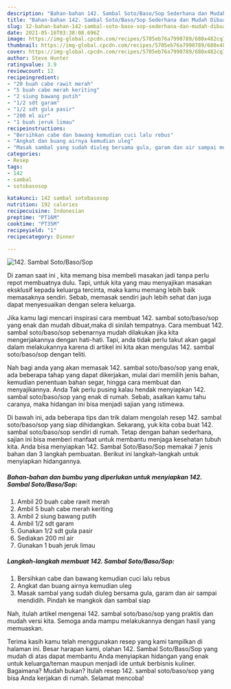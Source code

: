 ```yaml
---
description: "Bahan-bahan 142. Sambal Soto/Baso/Sop Sederhana dan Mudah Dibuat"
title: "Bahan-bahan 142. Sambal Soto/Baso/Sop Sederhana dan Mudah Dibuat"
slug: 12-bahan-bahan-142-sambal-soto-baso-sop-sederhana-dan-mudah-dibuat
date: 2021-05-16T03:38:08.696Z
image: https://img-global.cpcdn.com/recipes/5705eb76a7990789/680x482cq70/142-sambal-sotobasosop-foto-resep-utama.jpg
thumbnail: https://img-global.cpcdn.com/recipes/5705eb76a7990789/680x482cq70/142-sambal-sotobasosop-foto-resep-utama.jpg
cover: https://img-global.cpcdn.com/recipes/5705eb76a7990789/680x482cq70/142-sambal-sotobasosop-foto-resep-utama.jpg
author: Steve Hunter
ratingvalue: 3.9
reviewcount: 12
recipeingredient:
- "20 buah cabe rawit merah"
- "5 buah cabe merah keriting"
- "2 siung bawang putih"
- "1/2 sdt garam"
- "1/2 sdt gula pasir"
- "200 ml air"
- "1 buah jeruk limau"
recipeinstructions:
- "Bersihkan cabe dan bawang kemudian cuci lalu rebus"
- "Angkat dan buang airnya kemudian uleg"
- "Masak sambal yang sudah diuleg bersama gula, garam dan air sampai mendidih. Pindah ke mangkok dan sambal siap"
categories:
- Resep
tags:
- 142
- sambal
- sotobasosop

katakunci: 142 sambal sotobasosop 
nutrition: 192 calories
recipecuisine: Indonesian
preptime: "PT16M"
cooktime: "PT35M"
recipeyield: "1"
recipecategory: Dinner

---
```



![142. Sambal Soto/Baso/Sop](https://img-global.cpcdn.com/recipes/5705eb76a7990789/680x482cq70/142-sambal-sotobasosop-foto-resep-utama.jpg)

Di zaman  saat ini , kita memang bisa membeli masakan jadi tanpa perlu repot membuatnya dulu. Tapi, untuk kita yang mau menyajikan masakan eksklusif kepada keluarga tercinta, maka kamu memang lebih baik memasaknya sendiri. Sebab, memasak sendiri jauh lebih sehat dan juga dapat menyesuaikan dengan selera keluarga.

Jika kamu lagi mencari inspirasi cara membuat 142. sambal soto/baso/sop yang enak dan mudah dibuat,maka di sinilah tempatnya. Cara membuat 142. sambal soto/baso/sop  sebenarnya mudah dilakukan jika kita mengerjakannya dengan hati-hati. Tapi, anda tidak perlu takut akan gagal dalam melakukannya 
karena di artikel ini kita akan mengulas 142. sambal soto/baso/sop dengan teliti.  



Nah bagi anda yang akan memasak 142. sambal soto/baso/sop yang enak, ada beberapa tahap yang dapat dikerjakan, mulai dari memilih jenis bahan, kemudian penentuan bahan segar, hingga cara membuat dan menyajikannya. Anda Tak perlu pusing kalau hendak menyiapkan 142. sambal soto/baso/sop yang enak di rumah. Sebab, asalkan kamu  tahu caranya, maka hidangan ini bisa menjadi sajian yang istimewa.

Di bawah ini, ada beberapa tips dan trik dalam mengolah resep 142. sambal soto/baso/sop yang siap dihidangkan. Sekarang, yuk kita coba buat 142. sambal soto/baso/sop sendiri di rumah. Tetap dengan bahan sederhana, sajian ini bisa memberi manfaat untuk membantu menjaga kesehatan tubuh kita. Anda bisa menyiapkan 142. Sambal Soto/Baso/Sop memakai 7 jenis bahan dan 3 langkah pembuatan. Berikut ini langkah-langkah untuk menyiapkan hidangannya.

<!--inarticleads1-->

##### Bahan-bahan dan bumbu yang diperlukan untuk menyiapkan 142. Sambal Soto/Baso/Sop:

1. Ambil 20 buah cabe rawit merah
1. Ambil 5 buah cabe merah keriting
1. Ambil 2 siung bawang putih
1. Ambil 1/2 sdt garam
1. Gunakan 1/2 sdt gula pasir
1. Sediakan 200 ml air
1. Gunakan 1 buah jeruk limau




<!--inarticleads2-->

##### Langkah-langkah membuat 142. Sambal Soto/Baso/Sop:

1. Bersihkan cabe dan bawang kemudian cuci lalu rebus
1. Angkat dan buang airnya kemudian uleg
1. Masak sambal yang sudah diuleg bersama gula, garam dan air sampai mendidih. Pindah ke mangkok dan sambal siap




Nah, itulah artikel mengenai  142. sambal soto/baso/sop  yang praktis dan mudah versi kita. Semoga anda mampu melakukannya dengan hasil yang memuaskan. 

Terima kasih kamu telah menggunakan resep yang kami tampilkan di halaman ini. Besar harapan kami, olahan  142. Sambal Soto/Baso/Sop yang mudah di atas dapat membantu Anda menyiapkan hidangan yang enak untuk keluarga/teman maupun menjadi ide untuk berbisnis kuliner. Bagaimana? Mudah bukan? Itulah resep 142. sambal soto/baso/sop yang bisa Anda kerjakan di rumah. Selamat mencoba!

